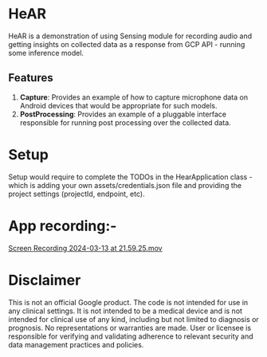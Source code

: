 # HeAR

HeAR is a demonstration of using Sensing module for recording audio and getting insights on collected data as a response from GCP API - running some inference model.  

## Features

1. **Capture**: Provides an example of how to capture microphone data on Android devices that would be appropriate for such models. 
2. **PostProcessing**: Provides an example of a pluggable interface responsible for running post processing over the collected data. 


# Setup

Setup would require to complete the TODOs in the HearApplication class - which is adding your own assets/credentials.json file and 
providing the project settings (projectId, endpoint, etc).


# App recording:-

[Screen Recording 2024-03-13 at 21.59.25.mov](..%2F..%2F..%2FDesktop%2FScreen%20Recording%202024-03-13%20at%2021.59.25.mov)


# Disclaimer

This is not an official Google product. The code is not intended for use in any clinical settings. It is not intended to be a medical device and is not intended for clinical use of any kind, including but not limited to diagnosis or prognosis. No representations or warranties are made. User or licensee is responsible for verifying and validating adherence to relevant security and data management practices and policies.